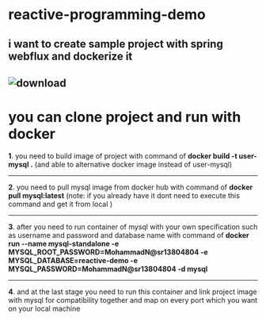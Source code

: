 # reactive-programming-demo
i want to create sample project with spring webflux and dockerize it
--------------------------------------------------------------------------
![download](https://user-images.githubusercontent.com/76038143/185766191-aa377d30-fe94-4a56-b8cc-1e5afeb41477.jpg)
----------------------------------------------------------------------------------------------------------------
# you can clone project and run with docker 
**1**. you need to build image of project with command of  **docker build -t user-mysql .**  (and able to alternative docker image instead of user-mysql)

----------------------------------------------------------------------------------------------------------------
**2**. you need to pull mysql image from docker hub with command of **docker pull mysql:latest** 
(note: if you already have it dont need to execute this command and get it from local )

----------------------------------------------------------------------------------------------------------------
**3**. after you need to run container of mysql with your own specification such as username and password and database name with command of
**docker run --name mysql-standalone -e MYSQL_ROOT_PASSWORD=MohammadN@sr13804804 -e MYSQL_DATABASE=reactive-demo  -e MYSQL_PASSWORD=MohammadN@sr13804804 -d mysql**
 
----------------------------------------------------------------------------------------------------------------
**4**. and at the last stage you need to run this container and link project image with mysql for compatibility together and map on every port which you want on your local machine
